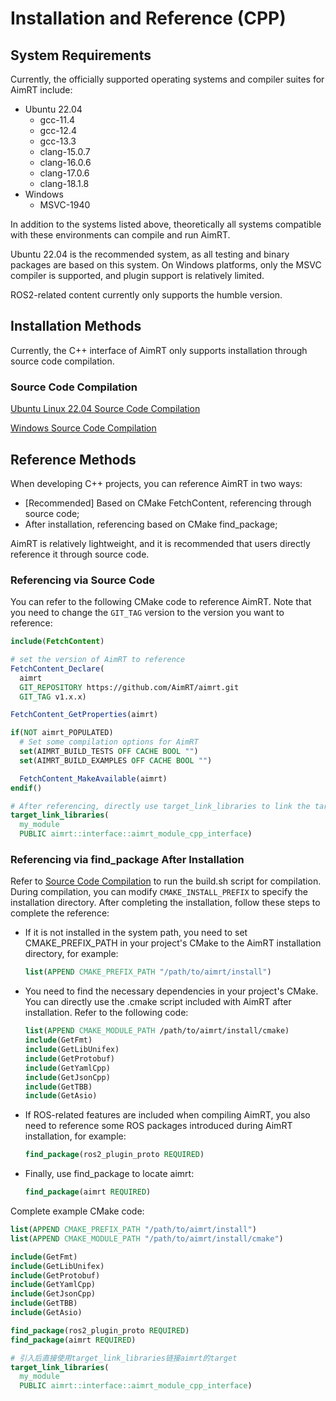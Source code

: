 # Installation and Reference (CPP)

## System Requirements

Currently, the officially supported operating systems and compiler suites for AimRT include:
- Ubuntu 22.04
  - gcc-11.4
  - gcc-12.4
  - gcc-13.3
  - clang-15.0.7
  - clang-16.0.6
  - clang-17.0.6
  - clang-18.1.8
- Windows
  - MSVC-1940

In addition to the systems listed above, theoretically all systems compatible with these environments can compile and run AimRT.

Ubuntu 22.04 is the recommended system, as all testing and binary packages are based on this system. On Windows platforms, only the MSVC compiler is supported, and plugin support is relatively limited.

ROS2-related content currently only supports the humble version.

## Installation Methods

Currently, the C++ interface of AimRT only supports installation through source code compilation.

### Source Code Compilation

[Ubuntu Linux 22.04 Source Code Compilation](build_from_source_ubuntu.md)

[Windows Source Code Compilation](build_from_source_windows.md)

## Reference Methods

When developing C++ projects, you can reference AimRT in two ways:
- [Recommended] Based on CMake FetchContent, referencing through source code;
- After installation, referencing based on CMake find_package;

AimRT is relatively lightweight, and it is recommended that users directly reference it through source code.

### Referencing via Source Code

You can refer to the following CMake code to reference AimRT. Note that you need to change the `GIT_TAG` version to the version you want to reference:
```cmake
include(FetchContent)

# set the version of AimRT to reference
FetchContent_Declare(
  aimrt
  GIT_REPOSITORY https://github.com/AimRT/aimrt.git
  GIT_TAG v1.x.x)

FetchContent_GetProperties(aimrt)

if(NOT aimrt_POPULATED)
  # Set some compilation options for AimRT
  set(AIMRT_BUILD_TESTS OFF CACHE BOOL "")
  set(AIMRT_BUILD_EXAMPLES OFF CACHE BOOL "")

  FetchContent_MakeAvailable(aimrt)
endif()

# After referencing, directly use target_link_libraries to link the target of AimRT
target_link_libraries(
  my_module
  PUBLIC aimrt::interface::aimrt_module_cpp_interface)
```

### Referencing via find_package After Installation

Refer to [Source Code Compilation](build_from_source_ubuntu.md) to run the build.sh script for compilation. During compilation, you can modify `CMAKE_INSTALL_PREFIX` to specify the installation directory. After completing the installation, follow these steps to complete the reference:
- If it is not installed in the system path, you need to set CMAKE_PREFIX_PATH in your project's CMake to the AimRT installation directory, for example:
  ```cmake
  list(APPEND CMAKE_PREFIX_PATH "/path/to/aimrt/install")
  ```
- You need to find the necessary dependencies in your project's CMake. You can directly use the .cmake script included with AimRT after installation. Refer to the following code:
  ```cmake
  list(APPEND CMAKE_MODULE_PATH /path/to/aimrt/install/cmake)
  include(GetFmt)
  include(GetLibUnifex)
  include(GetProtobuf)
  include(GetYamlCpp)
  include(GetJsonCpp)
  include(GetTBB)
  include(GetAsio)
  ```
- If ROS-related features are included when compiling AimRT, you also need to reference some ROS packages introduced during AimRT installation, for example:
  ```cmake
  find_package(ros2_plugin_proto REQUIRED)
  ```
- Finally, use find_package to locate aimrt:
  ```cmake
  find_package(aimrt REQUIRED)
  ```

Complete example CMake code:
```cmake
list(APPEND CMAKE_PREFIX_PATH "/path/to/aimrt/install")
list(APPEND CMAKE_MODULE_PATH "/path/to/aimrt/install/cmake")

include(GetFmt)
include(GetLibUnifex)
include(GetProtobuf)
include(GetYamlCpp)
include(GetJsonCpp)
include(GetTBB)
include(GetAsio)

find_package(ros2_plugin_proto REQUIRED)
find_package(aimrt REQUIRED)

# 引入后直接使用target_link_libraries链接aimrt的target
target_link_libraries(
  my_module
  PUBLIC aimrt::interface::aimrt_module_cpp_interface)
```